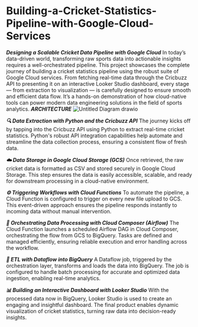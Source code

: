 # Building-a-Cricket-Statistics-Pipeline-with-Google-Cloud-Services

***Designing a Scalable Cricket Data Pipeline with Google Cloud***
In today’s data-driven world, transforming raw sports data into actionable insights requires a well-orchestrated pipeline. This project showcases the complete journey of building a cricket statistics pipeline using the robust suite of Google Cloud services. From fetching real-time data through the Cricbuzz API to presenting it on an interactive Looker Studio dashboard, every stage — from extraction to visualization — is carefully designed to ensure smooth and efficient data flow. It’s a hands-on demonstration of how cloud-native tools can power modern data engineering solutions in the field of sports analytics.
***ARCHITECTURE***
![Untitled Diagram drawio](https://github.com/user-attachments/assets/1c8b118d-ad8a-4781-9501-861040a86668)


***🔍 Data Extraction with Python and the Cricbuzz API***
The journey kicks off by tapping into the Cricbuzz API using Python to extract real-time cricket statistics. Python's robust API integration capabilities help automate and streamline the data collection process, ensuring a consistent flow of fresh data.

***☁️ Data Storage in Google Cloud Storage (GCS)***
Once retrieved, the raw cricket data is formatted as CSV and stored securely in Google Cloud Storage. This step ensures the data is easily accessible, scalable, and ready for downstream processing in a cloud-native environment.

***⚙️ Triggering Workflows with Cloud Functions***
To automate the pipeline, a Cloud Function is configured to trigger on every new file upload to GCS. This event-driven approach ensures the pipeline responds instantly to incoming data without manual intervention.

***🚀 Orchestrating Data Processing with Cloud Composer (Airflow)***
The Cloud Function launches a scheduled Airflow DAG in Cloud Composer, orchestrating the flow from GCS to BigQuery. Tasks are defined and managed efficiently, ensuring reliable execution and error handling across the workflow.

***🔄 ETL with Dataflow into BigQuery***
A Dataflow job, triggered by the orchestration layer, transforms and loads the data into BigQuery. The job is configured to handle batch processing for accurate and optimized data ingestion, enabling real-time analytics.

***📊 Building an Interactive Dashboard with Looker Studio***
With the processed data now in BigQuery, Looker Studio is used to create an engaging and insightful dashboard. The final product enables dynamic visualization of cricket statistics, turning raw data into decision-ready insights.
